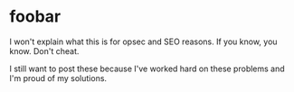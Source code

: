 # foobar
I won't explain what this is for opsec and SEO reasons. If you know, you know. Don't cheat.

I still want to post these because I've worked hard on these problems and I'm proud of my solutions.
